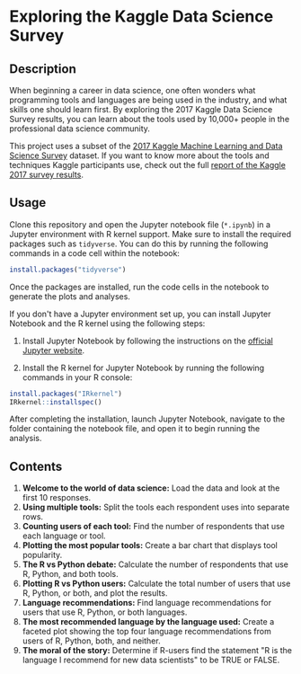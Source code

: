 # Exploring the Kaggle Data Science Survey
## Description
When beginning a career in data science, one often wonders what programming tools and languages are being used in the industry, and what skills one should learn first. By exploring the 2017 Kaggle Data Science Survey results, you can learn about the tools used by 10,000+ people in the professional data science community.

This project uses a subset of the [2017 Kaggle Machine Learning and Data Science Survey](https://www.kaggle.com/datasets/kaggle/kaggle-survey-2017?utm_medium=partner&utm_source=datacamp.com&utm_campaign=ml+survey+case+study) dataset. If you want to know more about the tools and techniques Kaggle participants use, check out the full [report of the Kaggle 2017 survey results](https://www.kaggle.com/code/amberthomas/kaggle-2017-survey-results/report?utm_medium=partner&utm_source=datacamp.com&utm_campaign=ml+survey+case+study).
## Usage
Clone this repository and open the Jupyter notebook file (`*.ipynb`) in a Jupyter environment with R kernel support. Make sure to install the required packages such as `tidyverse`. You can do this by running the following commands in a code cell within the notebook:
``` r
install.packages("tidyverse")
```
Once the packages are installed, run the code cells in the notebook to generate the plots and analyses.

If you don't have a Jupyter environment set up, you can install Jupyter Notebook and the R kernel using the following steps:

1. Install Jupyter Notebook by following the instructions on the [official Jupyter website](https://jupyter.org/install).

2. Install the R kernel for Jupyter Notebook by running the following commands in your R console:
``` r 
install.packages("IRkernel")
IRkernel::installspec()
```
After completing the installation, launch Jupyter Notebook, navigate to the folder containing the notebook file, and open it to begin running the analysis.
## Contents
1. **Welcome to the world of data science:** Load the data and look at the first 10 responses.
2. **Using multiple tools:** Split the tools each respondent uses into separate rows.
3. **Counting users of each tool:** Find the number of respondents that use each language or tool.
4. **Plotting the most popular tools:** Create a bar chart that displays tool popularity.
5. **The R vs Python debate:** Calculate the number of respondents that use R, Python, and both tools.
6. **Plotting R vs Python users:** Calculate the total number of users that use R, Python, or both, and plot the results.
7. **Language recommendations:** Find language recommendations for users that use R, Python, or both languages.
8. **The most recommended language by the language used:** Create a faceted plot showing the top four language recommendations from users of R, Python, both, and neither.
9. **The moral of the story:** Determine if R-users find the statement "R is the language I recommend for new data scientists" to be TRUE or FALSE.
